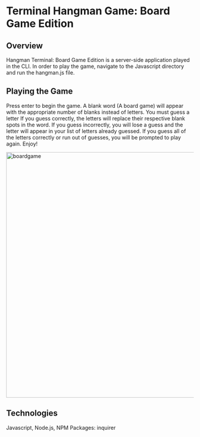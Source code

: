 # Terminal Hangman Game: Board Game Edition

## Overview
Hangman Terminal: Board Game Edition is a server-side application played in the CLI.  In order to play the game, navigate to the Javascript directory and run the hangman.js file.

## Playing the Game
Press enter to begin the game.
A blank word (A board game) will appear with the appropriate number of blanks instead of letters. You must guess a letter
If you guess correctly, the letters will replace their respective blank spots in the word.
If you guess incorrectly, you will lose a guess and the letter will appear in your list of letters already guessed.
If you guess all of the letters correctly or run out of guesses, you will be prompted to play again.
Enjoy!

<img width="659" alt="boardgame" src="https://user-images.githubusercontent.com/1817873/34535036-adc46e2a-f08e-11e7-8e89-3d7f847df2d6.PNG">

## Technologies
Javascript,
Node.js,
NPM Packages: inquirer





